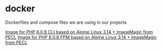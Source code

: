 # docker
Dockerfiles and compose files we are using in our projects

[Image for PHP 8.0.8 CLI based on Alpine Linux 3.14 + ImageMagic from PECL](https://hub.docker.com/layers/brotherhoodofcoders/php/8.0.8-cli-alpine3.14-imagick/images/sha256-802d852849f159a1f5e486d60ada73a77ed72b6af38a9ad10cfbf06cea128754)
[Image for PHP 8.0.8 FPM based on Alpine Linux 3.14 + ImageMagic from PECL](https://hub.docker.com/layers/brotherhoodofcoders/php/8.0.8-fpm-alpine3.14-yamypomosch/images/sha256-8d9f2d6c15ac11392b6e317e783bec109efd4329e57ed7ab269934b99bf1007e)
